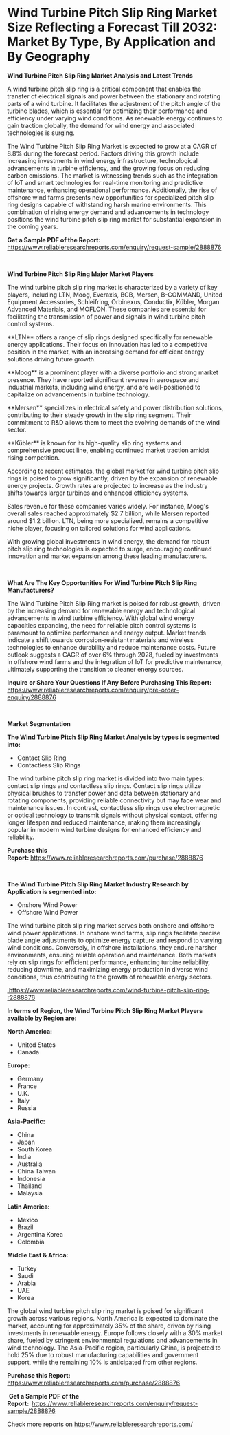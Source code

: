 <p><h1>Wind Turbine Pitch Slip Ring Market Size Reflecting a Forecast Till 2032: Market By Type, By Application and By Geography</h1></p><p><strong>Wind Turbine Pitch Slip Ring Market Analysis and Latest Trends</strong></p>
<p><p>A wind turbine pitch slip ring is a critical component that enables the transfer of electrical signals and power between the stationary and rotating parts of a wind turbine. It facilitates the adjustment of the pitch angle of the turbine blades, which is essential for optimizing their performance and efficiency under varying wind conditions. As renewable energy continues to gain traction globally, the demand for wind energy and associated technologies is surging.</p><p>The Wind Turbine Pitch Slip Ring Market is expected to grow at a CAGR of 8.8% during the forecast period. Factors driving this growth include increasing investments in wind energy infrastructure, technological advancements in turbine efficiency, and the growing focus on reducing carbon emissions. The market is witnessing trends such as the integration of IoT and smart technologies for real-time monitoring and predictive maintenance, enhancing operational performance. Additionally, the rise of offshore wind farms presents new opportunities for specialized pitch slip ring designs capable of withstanding harsh marine environments. This combination of rising energy demand and advancements in technology positions the wind turbine pitch slip ring market for substantial expansion in the coming years.</p></p>
<p><strong>Get a Sample PDF of the Report:&nbsp;</strong> <a href="https://www.reliableresearchreports.com/enquiry/request-sample/2888876?utm_campaign=2216&utm_medium=2&utm_source=Github&utm_content=ia&utm_term=14032025&utm_id=wind-turbine-pitch-slip-ring">https://www.reliableresearchreports.com/enquiry/request-sample/2888876</a></p>
<p>&nbsp;</p>
<p><strong>Wind Turbine Pitch Slip Ring Major Market Players</strong></p>
<p><p>The wind turbine pitch slip ring market is characterized by a variety of key players, including LTN, Moog, Everaxis, BGB, Mersen, B-COMMAND, United Equipment Accessories, Schleifring, Orbinexus, Conductix, Kübler, Morgan Advanced Materials, and MOFLON. These companies are essential for facilitating the transmission of power and signals in wind turbine pitch control systems.</p><p>**LTN** offers a range of slip rings designed specifically for renewable energy applications. Their focus on innovation has led to a competitive position in the market, with an increasing demand for efficient energy solutions driving future growth.</p><p>**Moog** is a prominent player with a diverse portfolio and strong market presence. They have reported significant revenue in aerospace and industrial markets, including wind energy, and are well-positioned to capitalize on advancements in turbine technology.</p><p>**Mersen** specializes in electrical safety and power distribution solutions, contributing to their steady growth in the slip ring segment. Their commitment to R&D allows them to meet the evolving demands of the wind sector.</p><p>**Kübler** is known for its high-quality slip ring systems and comprehensive product line, enabling continued market traction amidst rising competition.</p><p>According to recent estimates, the global market for wind turbine pitch slip rings is poised to grow significantly, driven by the expansion of renewable energy projects. Growth rates are projected to increase as the industry shifts towards larger turbines and enhanced efficiency systems.</p><p>Sales revenue for these companies varies widely. For instance, Moog's overall sales reached approximately $2.7 billion, while Mersen reported around $1.2 billion. LTN, being more specialized, remains a competitive niche player, focusing on tailored solutions for wind applications.</p><p>With growing global investments in wind energy, the demand for robust pitch slip ring technologies is expected to surge, encouraging continued innovation and market expansion among these leading manufacturers.</p></p>
<p>&nbsp;</p>
<p><strong>What Are The Key Opportunities For Wind Turbine Pitch Slip Ring Manufacturers?</strong></p>
<p><p>The Wind Turbine Pitch Slip Ring market is poised for robust growth, driven by the increasing demand for renewable energy and technological advancements in wind turbine efficiency. With global wind energy capacities expanding, the need for reliable pitch control systems is paramount to optimize performance and energy output. Market trends indicate a shift towards corrosion-resistant materials and wireless technologies to enhance durability and reduce maintenance costs. Future outlook suggests a CAGR of over 6% through 2028, fueled by investments in offshore wind farms and the integration of IoT for predictive maintenance, ultimately supporting the transition to cleaner energy sources.</p></p>
<p><strong>Inquire or Share Your Questions If Any Before Purchasing This Report:</strong> <a href="https://www.reliableresearchreports.com/enquiry/pre-order-enquiry/2888876?utm_campaign=2216&utm_medium=2&utm_source=Github&utm_content=ia&utm_term=14032025&utm_id=wind-turbine-pitch-slip-ring">https://www.reliableresearchreports.com/enquiry/pre-order-enquiry/2888876</a></p>
<p>&nbsp;</p>
<p><strong>Market Segmentation</strong></p>
<p><strong>The Wind Turbine Pitch Slip Ring Market Analysis by types is segmented into:</strong></p>
<p><ul><li>Contact Slip Ring</li><li>Contactless Slip Rings</li></ul></p>
<p><p>The wind turbine pitch slip ring market is divided into two main types: contact slip rings and contactless slip rings. Contact slip rings utilize physical brushes to transfer power and data between stationary and rotating components, providing reliable connectivity but may face wear and maintenance issues. In contrast, contactless slip rings use electromagnetic or optical technology to transmit signals without physical contact, offering longer lifespan and reduced maintenance, making them increasingly popular in modern wind turbine designs for enhanced efficiency and reliability.</p></p>
<p><strong>Purchase this Report:&nbsp;</strong><a href="https://www.reliableresearchreports.com/purchase/2888876?utm_campaign=2216&utm_medium=2&utm_source=Github&utm_content=ia&utm_term=14032025&utm_id=wind-turbine-pitch-slip-ring">https://www.reliableresearchreports.com/purchase/2888876</a></p>
<p>&nbsp;</p>
<p><strong>The Wind Turbine Pitch Slip Ring Market Industry Research by Application is segmented into:</strong></p>
<p><ul><li>Onshore Wind Power</li><li>Offshore Wind Power</li></ul></p>
<p><p>The wind turbine pitch slip ring market serves both onshore and offshore wind power applications. In onshore wind farms, slip rings facilitate precise blade angle adjustments to optimize energy capture and respond to varying wind conditions. Conversely, in offshore installations, they endure harsher environments, ensuring reliable operation and maintenance. Both markets rely on slip rings for efficient performance, enhancing turbine reliability, reducing downtime, and maximizing energy production in diverse wind conditions, thus contributing to the growth of renewable energy sectors.</p></p>
<p><a href="https://www.reliableresearchreports.com/wind-turbine-pitch-slip-ring-r2888876?utm_campaign=2216&utm_medium=2&utm_source=Github&utm_content=ia&utm_term=14032025&utm_id=wind-turbine-pitch-slip-ring">&nbsp;https://www.reliableresearchreports.com/wind-turbine-pitch-slip-ring-r2888876</a></p>
<p><strong>In terms of Region, the Wind Turbine Pitch Slip Ring Market Players available by Region are:</strong></p>
<p>
    <p> <strong> North America: </strong>
        <ul>
            <li>United States</li>
            <li>Canada</li>
        </ul>
        </p> 
    <p> <strong> Europe: </strong>
        <ul>
            <li>Germany</li>
            <li>France</li>
            <li>U.K.</li>
            <li>Italy</li>
            <li>Russia</li>
        </ul>
        </p> 
    <p> <strong> Asia-Pacific: </strong>
        <ul>
            <li>China</li>
            <li>Japan</li>
            <li>South Korea</li>
            <li>India</li>
            <li>Australia</li>
            <li>China Taiwan</li>
            <li>Indonesia</li>
            <li>Thailand</li>
            <li>Malaysia</li>
        </ul>
        </p> 
    <p> <strong> Latin America: </strong>
        <ul>
            <li>Mexico</li>
            <li>Brazil</li>
            <li>Argentina Korea</li>
            <li>Colombia</li>
        </ul>
        </p> 
    <p> <strong> Middle East & Africa: </strong>
        <ul>
            <li>Turkey</li>
            <li>Saudi</li>
            <li>Arabia</li>
            <li>UAE</li>
            <li>Korea</li>
        </ul>
    </p>
    </p>
<p><p>The global wind turbine pitch slip ring market is poised for significant growth across various regions. North America is expected to dominate the market, accounting for approximately 35% of the share, driven by rising investments in renewable energy. Europe follows closely with a 30% market share, fueled by stringent environmental regulations and advancements in wind technology. The Asia-Pacific region, particularly China, is projected to hold 25% due to robust manufacturing capabilities and government support, while the remaining 10% is anticipated from other regions.</p></p>
<p><strong>Purchase this Report: </strong><a href="https://www.reliableresearchreports.com/purchase/2888876?utm_campaign=2216&utm_medium=2&utm_source=Github&utm_content=ia&utm_term=14032025&utm_id=wind-turbine-pitch-slip-ring">https://www.reliableresearchreports.com/purchase/2888876</a></p>
<p>&nbsp;<strong>Get a Sample PDF of the Report:&nbsp;&nbsp;</strong><a href="https://www.reliableresearchreports.com/enquiry/request-sample/2888876?utm_campaign=2216&utm_medium=2&utm_source=Github&utm_content=ia&utm_term=14032025&utm_id=wind-turbine-pitch-slip-ring">https://www.reliableresearchreports.com/enquiry/request-sample/2888876</a></p>
<p><strong></strong></p>
<p>Check more reports on <a href="https://www.reliableresearchreports.com/?utm_campaign=2216&utm_medium=2&utm_source=Github&utm_content=ia&utm_term=14032025&utm_id=wind-turbine-pitch-slip-ring">https://www.reliableresearchreports.com/</a></p>